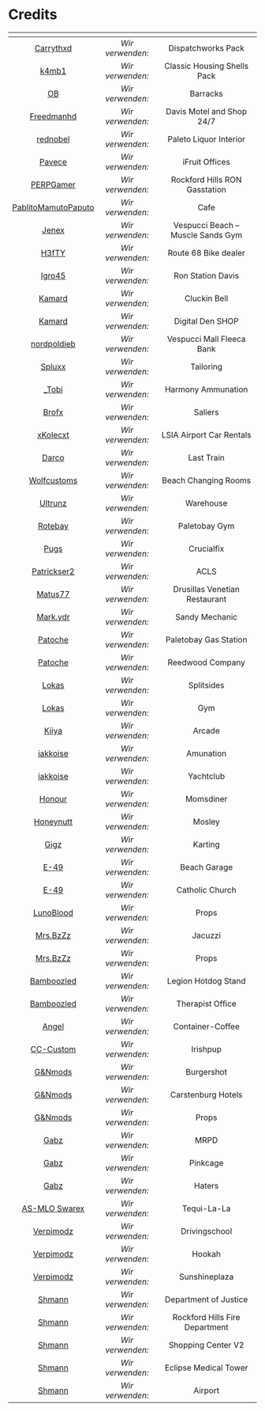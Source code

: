 # Credits

<table data-view="cards"><thead><tr><th align="center"></th><th align="center"></th><th align="center"></th></tr></thead><tbody><tr><td align="center"><a href="https://de.gta5-mods.com/users/Carrythxd">Carrythxd</a></td><td align="center"><em>Wir verwenden:</em></td><td align="center">Dispatchworks Pack</td></tr><tr><td align="center"><a href="https://discord.com/invite/JrjkacM">k4mb1</a></td><td align="center"><em>Wir verwenden:</em></td><td align="center">Classic Housing Shells Pack</td></tr><tr><td align="center"><a href="https://discord.com/invite/fKUg2zM">OB</a></td><td align="center"><em>Wir verwenden:</em></td><td align="center">Barracks</td></tr><tr><td align="center"><a href="https://discord.gg/N86FA2UqnE">Freedmanhd</a></td><td align="center"><em>Wir verwenden:</em></td><td align="center">Davis Motel and Shop 24/7</td></tr><tr><td align="center"><a href="https://de.gta5-mods.com/users/rednobel">rednobel</a></td><td align="center"><em>Wir verwenden:</em></td><td align="center">Paleto Liquor Interior</td></tr><tr><td align="center"><a href="https://de.gta5-mods.com/users/pavece_04">Pavece</a></td><td align="center"><em>Wir verwenden:</em></td><td align="center">iFruit Offices</td></tr><tr><td align="center"><a href="https://discord.gg/jeRa3c4">PERPGamer</a></td><td align="center"><em>Wir verwenden:</em></td><td align="center">Rockford Hills RON Gasstation</td></tr><tr><td align="center"><a href="https://discord.com/invite/NQfWUWZcTS">PablitoMamutoPaputo</a></td><td align="center"><em>Wir verwenden:</em></td><td align="center">Cafe</td></tr><tr><td align="center"><a href="https://www.youtube.com/@Jenex">Jenex</a></td><td align="center"><em>Wir verwenden:</em></td><td align="center">Vespucci Beach – Muscle Sands Gym </td></tr><tr><td align="center"><a href="https://discord.gg/HCcUT5k">H3fTY</a></td><td align="center"><em>Wir verwenden:</em></td><td align="center">Route 68 Bike dealer</td></tr><tr><td align="center"><a href="https://discord.com/invite/2bjt66Z43r">Igro45</a></td><td align="center"><em>Wir verwenden:</em></td><td align="center">Ron Station Davis</td></tr><tr><td align="center"><a href="https://discord.com/invite/44NUY4xBSy">Kamard</a></td><td align="center"><em>Wir verwenden:</em></td><td align="center">Cluckin Bell</td></tr><tr><td align="center"><a href="https://discord.com/invite/44NUY4xBSy">Kamard</a></td><td align="center"><em>Wir verwenden:</em></td><td align="center">Digital Den SHOP</td></tr><tr><td align="center"><a href="https://de.gta5-mods.com/users/nordpoldieb">nordpoldieb</a></td><td align="center"><em>Wir verwenden:</em></td><td align="center">Vespucci Mall Fleeca Bank</td></tr><tr><td align="center"><a href="https://discord.gg/ZBYQ7vBYmw">Spluxx</a></td><td align="center"><em>Wir verwenden:</em></td><td align="center">Tailoring</td></tr><tr><td align="center"><a href="https://de.gta5-mods.com/users/_tobi">_Tobi</a></td><td align="center"><em>Wir verwenden:</em></td><td align="center">Harmony Ammunation</td></tr><tr><td align="center"><a href="https://discord.com/invite/y7nuZuV">Brofx</a></td><td align="center"><em>Wir verwenden:</em></td><td align="center">Saliers</td></tr><tr><td align="center"><a href="https://discord.gg/jFXGerUtqS">xKolecxt</a></td><td align="center"><em>Wir verwenden:</em></td><td align="center">LSIA Airport Car Rentals</td></tr><tr><td align="center"><a href="https://discord.gg/j8EWqVPH2s">Darco</a></td><td align="center"><em>Wir verwenden:</em></td><td align="center">Last Train</td></tr><tr><td align="center"><a href="https://www.youtube.com/channel/UC_kfcYVBu1LAKG6w7BREubw">Wolfcustoms</a></td><td align="center"><em>Wir verwenden:</em></td><td align="center">Beach Changing Rooms</td></tr><tr><td align="center"><a href="https://discord.com/invite/KcDQHcD">Ultrunz</a></td><td align="center"><em>Wir verwenden:</em></td><td align="center">Warehouse</td></tr><tr><td align="center"><a href="https://de.gta5-mods.com/users/Rotebay">Rotebay</a></td><td align="center"><em>Wir verwenden:</em></td><td align="center">Paletobay Gym</td></tr><tr><td align="center"><a href="https://discord.gg/GCrCnUETaA">Pugs</a></td><td align="center"><em>Wir verwenden:</em></td><td align="center">Crucialfix</td></tr><tr><td align="center"><a href="https://www.youtube.com/@patrickser273">Patrickser2</a></td><td align="center"><em>Wir verwenden:</em></td><td align="center">ACLS</td></tr><tr><td align="center"><a href="https://discord.gg/D7PueEm">Matus77</a></td><td align="center"><em>Wir verwenden:</em></td><td align="center">Drusillas Venetian Restaurant</td></tr><tr><td align="center"><a href="https://discord.gg/avcSr4AG">Mark.ydr</a></td><td align="center"><em>Wir verwenden:</em></td><td align="center">Sandy Mechanic</td></tr><tr><td align="center"><a href="https://discord.gg/AANqRyd">Patoche</a></td><td align="center"><em>Wir verwenden:</em></td><td align="center">Paletobay Gas Station</td></tr><tr><td align="center"><a href="https://discord.gg/AANqRyd">Patoche</a></td><td align="center"><em>Wir verwenden:</em></td><td align="center">Reedwood Company</td></tr><tr><td align="center"><a href="https://discord.com/invite/rysmYzWa2n">Lokas</a></td><td align="center"><em>Wir verwenden:</em></td><td align="center">Splitsides</td></tr><tr><td align="center"><a href="https://discord.com/invite/rysmYzWa2n">Lokas</a></td><td align="center"><em>Wir verwenden:</em></td><td align="center">Gym</td></tr><tr><td align="center"><a href="https://discord.com/invite/fpPagXwswh">Kiiya</a></td><td align="center"><em>Wir verwenden:</em></td><td align="center">Arcade</td></tr><tr><td align="center"><a href="https://discord.com/invite/tqk3kAEr4f">iakkoise</a></td><td align="center"><em>Wir verwenden:</em></td><td align="center">Amunation</td></tr><tr><td align="center"><a href="https://discord.com/invite/tqk3kAEr4f">iakkoise</a></td><td align="center"><em>Wir verwenden:</em></td><td align="center">Yachtclub</td></tr><tr><td align="center"><a href="https://discord.com/invite/sWjDHGcsfK">Honour</a></td><td align="center"><em>Wir verwenden:</em></td><td align="center">Momsdiner</td></tr><tr><td align="center"><a href="https://discord.com/invite/7KX35Zp">Honeynutt</a></td><td align="center"><em>Wir verwenden:</em></td><td align="center">Mosley</td></tr><tr><td align="center"><a href="https://discord.gg/8Jf7CrWhxA">Gigz</a></td><td align="center"><em>Wir verwenden:</em></td><td align="center">Karting</td></tr><tr><td align="center"><a href="https://forum.cfx.re/t/mlo-free-del-perro-garage/4895108">E-49</a></td><td align="center"><em>Wir verwenden:</em></td><td align="center">Beach Garage</td></tr><tr><td align="center"><a href="https://forum.cfx.re/t/mlo-free-del-perro-garage/4895108">E-49</a></td><td align="center"><em>Wir verwenden:</em></td><td align="center">Catholic Church</td></tr><tr><td align="center"><a href="https://discord.com/invite/mrxAmwt">LunoBlood</a></td><td align="center"><em>Wir verwenden:</em></td><td align="center">Props</td></tr><tr><td align="center"><a href="https://discord.gg/PpAHBCMW97">Mrs.BzZz</a></td><td align="center"><em>Wir verwenden:</em></td><td align="center">Jacuzzi</td></tr><tr><td align="center"><a href="https://discord.gg/PpAHBCMW97">Mrs.BzZz</a></td><td align="center"><em>Wir verwenden:</em></td><td align="center">Props</td></tr><tr><td align="center"><a href="https://discord.com/invite/QT5ynN67wH">Bamboozled</a></td><td align="center"><em>Wir verwenden:</em></td><td align="center">Legion Hotdog Stand</td></tr><tr><td align="center"><a href="https://discord.com/invite/QT5ynN67wH">Bamboozled</a></td><td align="center"><em>Wir verwenden:</em></td><td align="center">Therapist Office</td></tr><tr><td align="center"><a href="https://discord.gg/TTSmUT6e8Z">Angel</a></td><td align="center"><em>Wir verwenden:</em></td><td align="center">Container-Coffee</td></tr><tr><td align="center"><a href="https://discord.com/invite/5Y7CHXfptV">CC-Custom</a></td><td align="center"><em>Wir verwenden:</em></td><td align="center">Irishpup</td></tr><tr><td align="center"><a href="https://discord.gg/gnstudio">G&#x26;Nmods</a></td><td align="center"><em>Wir verwenden:</em></td><td align="center">Burgershot</td></tr><tr><td align="center"><a href="https://discord.gg/gnstudio">G&#x26;Nmods</a></td><td align="center"><em>Wir verwenden:</em></td><td align="center">Carstenburg Hotels</td></tr><tr><td align="center"><a href="https://discord.gg/gnstudio">G&#x26;Nmods</a></td><td align="center"><em>Wir verwenden:</em></td><td align="center">Props</td></tr><tr><td align="center"><a href="https://discord.com/invite/gabz">Gabz</a></td><td align="center"><em>Wir verwenden:</em></td><td align="center">MRPD</td></tr><tr><td align="center"><a href="https://discord.com/invite/gabz">Gabz</a></td><td align="center"><em>Wir verwenden:</em></td><td align="center">Pinkcage</td></tr><tr><td align="center"><a href="https://discord.com/invite/gabz">Gabz</a></td><td align="center"><em>Wir verwenden:</em></td><td align="center">Haters</td></tr><tr><td align="center"><a href="https://discord.com/invite/GcTQv9mrJb">AS-MLO Swarex</a></td><td align="center"><em>Wir verwenden:</em></td><td align="center">Tequi-La-La</td></tr><tr><td align="center"><a href="https://discord.gg/2pdW4PTTfm">Verpimodz</a></td><td align="center"><em>Wir verwenden:</em></td><td align="center">Drivingschool</td></tr><tr><td align="center"><a href="https://discord.gg/2pdW4PTTfm">Verpimodz</a></td><td align="center"><em>Wir verwenden:</em></td><td align="center">Hookah</td></tr><tr><td align="center"><a href="https://discord.gg/2pdW4PTTfm">Verpimodz</a></td><td align="center"><em>Wir verwenden:</em></td><td align="center">Sunshineplaza</td></tr><tr><td align="center"><a href="https://discord.gg/rBQdVhYcxj">Shmann</a></td><td align="center"><em>Wir verwenden:</em></td><td align="center">Department of Justice</td></tr><tr><td align="center"><a href="https://discord.gg/rBQdVhYcxj">Shmann</a></td><td align="center"><em>Wir verwenden:</em></td><td align="center">Rockford Hills Fire Department</td></tr><tr><td align="center"><a href="https://discord.gg/rBQdVhYcxj">Shmann</a></td><td align="center"><em>Wir verwenden:</em></td><td align="center">Shopping Center V2</td></tr><tr><td align="center"><a href="https://discord.gg/rBQdVhYcxj">Shmann</a></td><td align="center"><em>Wir verwenden:</em></td><td align="center">Eclipse Medical Tower</td></tr><tr><td align="center"><a href="https://discord.gg/rBQdVhYcxj">Shmann</a></td><td align="center"><em>Wir verwenden:</em></td><td align="center">Airport</td></tr></tbody></table>
